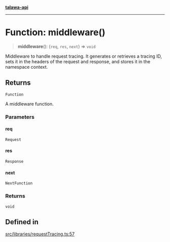 [**talawa-api**](../../../README.md)

***

# Function: middleware()

> **middleware**(): (`req`, `res`, `next`) => `void`

Middleware to handle request tracing. It generates or retrieves a tracing ID,
sets it in the headers of the request and response, and stores it in the namespace context.

## Returns

`Function`

A middleware function.

### Parameters

#### req

`Request`

#### res

`Response`

#### next

`NextFunction`

### Returns

`void`

## Defined in

[src/libraries/requestTracing.ts:57](https://github.com/Suyash878/talawa-api/blob/e4413cec641a837926071678fed3c7f67234e31e/src/libraries/requestTracing.ts#L57)
